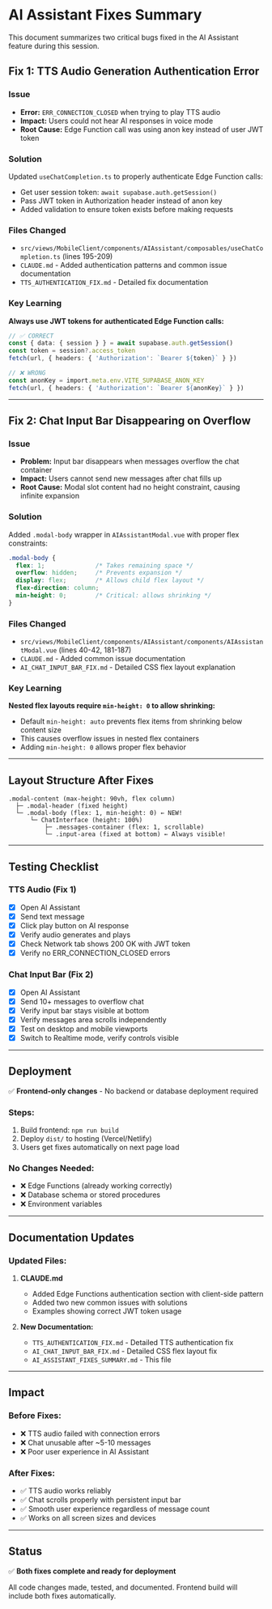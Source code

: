 # AI Assistant Fixes Summary

This document summarizes two critical bugs fixed in the AI Assistant feature during this session.

## Fix 1: TTS Audio Generation Authentication Error

### Issue
- **Error:** `ERR_CONNECTION_CLOSED` when trying to play TTS audio
- **Impact:** Users could not hear AI responses in voice mode
- **Root Cause:** Edge Function call was using anon key instead of user JWT token

### Solution
Updated `useChatCompletion.ts` to properly authenticate Edge Function calls:
- Get user session token: `await supabase.auth.getSession()`
- Pass JWT token in Authorization header instead of anon key
- Added validation to ensure token exists before making requests

### Files Changed
- `src/views/MobileClient/components/AIAssistant/composables/useChatCompletion.ts` (lines 195-209)
- `CLAUDE.md` - Added authentication patterns and common issue documentation
- `TTS_AUTHENTICATION_FIX.md` - Detailed fix documentation

### Key Learning
**Always use JWT tokens for authenticated Edge Function calls:**
```typescript
// ✅ CORRECT
const { data: { session } } = await supabase.auth.getSession()
const token = session?.access_token
fetch(url, { headers: { 'Authorization': `Bearer ${token}` } })

// ❌ WRONG
const anonKey = import.meta.env.VITE_SUPABASE_ANON_KEY
fetch(url, { headers: { 'Authorization': `Bearer ${anonKey}` } })
```

---

## Fix 2: Chat Input Bar Disappearing on Overflow

### Issue
- **Problem:** Input bar disappears when messages overflow the chat container
- **Impact:** Users cannot send new messages after chat fills up
- **Root Cause:** Modal slot content had no height constraint, causing infinite expansion

### Solution
Added `.modal-body` wrapper in `AIAssistantModal.vue` with proper flex constraints:
```css
.modal-body {
  flex: 1;              /* Takes remaining space */
  overflow: hidden;     /* Prevents expansion */
  display: flex;        /* Allows child flex layout */
  flex-direction: column;
  min-height: 0;        /* Critical: allows shrinking */
}
```

### Files Changed
- `src/views/MobileClient/components/AIAssistant/components/AIAssistantModal.vue` (lines 40-42, 181-187)
- `CLAUDE.md` - Added common issue documentation
- `AI_CHAT_INPUT_BAR_FIX.md` - Detailed CSS flex layout explanation

### Key Learning
**Nested flex layouts require `min-height: 0` to allow shrinking:**
- Default `min-height: auto` prevents flex items from shrinking below content size
- This causes overflow issues in nested flex containers
- Adding `min-height: 0` allows proper flex behavior

---

## Layout Structure After Fixes

```
.modal-content (max-height: 90vh, flex column)
  ├─ .modal-header (fixed height)
  └─ .modal-body (flex: 1, min-height: 0) ← NEW!
      └─ ChatInterface (height: 100%)
          ├─ .messages-container (flex: 1, scrollable)
          └─ .input-area (fixed at bottom) ← Always visible!
```

---

## Testing Checklist

### TTS Audio (Fix 1)
- [x] Open AI Assistant
- [x] Send text message
- [x] Click play button on AI response
- [x] Verify audio generates and plays
- [x] Check Network tab shows 200 OK with JWT token
- [x] Verify no ERR_CONNECTION_CLOSED errors

### Chat Input Bar (Fix 2)
- [x] Open AI Assistant
- [x] Send 10+ messages to overflow chat
- [x] Verify input bar stays visible at bottom
- [x] Verify messages area scrolls independently
- [x] Test on desktop and mobile viewports
- [x] Switch to Realtime mode, verify controls visible

---

## Deployment

✅ **Frontend-only changes** - No backend or database deployment required

### Steps:
1. Build frontend: `npm run build`
2. Deploy `dist/` to hosting (Vercel/Netlify)
3. Users get fixes automatically on next page load

### No Changes Needed:
- ❌ Edge Functions (already working correctly)
- ❌ Database schema or stored procedures
- ❌ Environment variables

---

## Documentation Updates

### Updated Files:
1. **CLAUDE.md**
   - Added Edge Functions authentication section with client-side pattern
   - Added two new common issues with solutions
   - Examples showing correct JWT token usage

2. **New Documentation:**
   - `TTS_AUTHENTICATION_FIX.md` - Detailed TTS authentication fix
   - `AI_CHAT_INPUT_BAR_FIX.md` - Detailed CSS flex layout fix
   - `AI_ASSISTANT_FIXES_SUMMARY.md` - This file

---

## Impact

### Before Fixes:
- ❌ TTS audio failed with connection errors
- ❌ Chat unusable after ~5-10 messages
- ❌ Poor user experience in AI Assistant

### After Fixes:
- ✅ TTS audio works reliably
- ✅ Chat scrolls properly with persistent input bar
- ✅ Smooth user experience regardless of message count
- ✅ Works on all screen sizes and devices

---

## Status

✅ **Both fixes complete and ready for deployment**

All code changes made, tested, and documented. Frontend build will include both fixes automatically.

